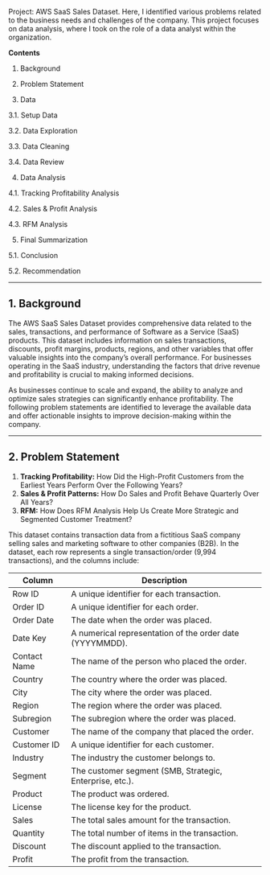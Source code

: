 Project: AWS SaaS Sales Dataset. 
Here, I identified various problems related to the business needs and challenges of the company. This project focuses on data analysis, where I took on the role of a data analyst within the organization.

**Contents**
<br>

1. Background

2. Problem Statement

3. Data

3.1. Setup Data

3.2. Data Exploration

3.3. Data Cleaning

3.4. Data Review

4. Data Analysis

4.1. Tracking Profitability Analysis

4.2. Sales & Profit Analysis

4.3. RFM Analysis

5. Final Summarization

5.1. Conclusion

5.2. Recommendation

***
## **1. Background**

The AWS SaaS Sales Dataset provides comprehensive data related to the sales, transactions, and performance of Software as a Service (SaaS) products. This dataset includes information on sales transactions, discounts, profit margins, products, regions, and other variables that offer valuable insights into the company’s overall performance. For businesses operating in the SaaS industry, understanding the factors that drive revenue and profitability is crucial to making informed decisions.

As businesses continue to scale and expand, the ability to analyze and optimize sales strategies can significantly enhance profitability. The following problem statements are identified to leverage the available data and offer actionable insights to improve decision-making within the company.

***
## **2. Problem Statement**

1. **Tracking Profitability:** How Did the High-Profit Customers from the Earliest Years Perform Over the Following Years?
2. **Sales & Profit Patterns:** How Do Sales and Profit Behave Quarterly Over All Years?
3. **RFM:** How Does RFM Analysis Help Us Create More Strategic and Segmented Customer Treatment?

This dataset contains transaction data from a fictitious SaaS company selling sales and marketing software to other companies (B2B). In the dataset, each row represents a single transaction/order (9,994 transactions), and the columns include:


| Column       | Description                                              |
|--------------|----------------------------------------------------------|
| Row ID       | A unique identifier for each transaction.                |
| Order ID     | A unique identifier for each order.                      |
| Order Date   | The date when the order was placed.                      |
| Date Key     | A numerical representation of the order date (YYYYMMDD). |
| Contact Name | The name of the person who placed the order.             |
| Country      | The country where the order was placed.                  |
| City         | The city where the order was placed.                     |
| Region       | The region where the order was placed.                   |
| Subregion    | The subregion where the order was placed.                |
| Customer     | The name of the company that placed the order.           |
| Customer ID  | A unique identifier for each customer.                   |
| Industry     | The industry the customer belongs to.                    |
| Segment      | The customer segment (SMB, Strategic, Enterprise, etc.). |
| Product      | The product was ordered.                                 |
| License      | The license key for the product.                         |
| Sales        | The total sales amount for the transaction.              |
| Quantity     | The total number of items in the transaction.            |
| Discount     | The discount applied to the transaction.                 |
| Profit       | The profit from the transaction.                         | 

